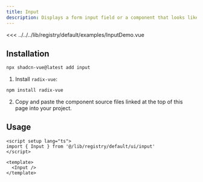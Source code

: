 ```yaml
---
title: Input
description: Displays a form input field or a component that looks like an input field.
---
```



<ComponentPreview name="InputDemo" class="[&_input]:max-w-xs" >

<<< ../../../lib/registry/default/examples/InputDemo.vue

</ComponentPreview>



## Installation

```bash
npx shadcn-vue@latest add input
```

<ManualInstall>

1. Install `radix-vue`:

```bash
npm install radix-vue
```

2. Copy and paste the component source files linked at the top of this page into your project.
</ManualInstall>

## Usage

```vue
<script setup lang="ts">
import { Input } from '@/lib/registry/default/ui/input'
</script>

<template>
  <Input />
</template>
```